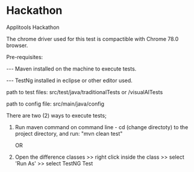 # Hackathon
Applitools Hackathon


The chrome driver used for this test is compactible with Chrome 78.0 browser.


Pre-requisites:


--- Maven installed on the machine to execute tests.


--- TestNg installed in eclipse or other editor used.


path to test files: src/test/java/traditionalTests or /visualAITests

path to config file: src/main/java/config


There are two (2) ways to execute tests;

1) Run maven command on command line - cd (change directoty) to the project directory, and run: "mvn clean test"

	OR
	
2) Open the difference classes >> right click inside the class >> select 'Run As' >> select TestNG Test
